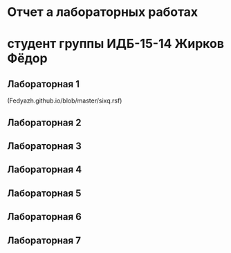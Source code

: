 # Отчет а лабораторных работах
# студент группы ИДБ-15-14 Жирков Фёдор

## Лабораторная 1
(Fedyazh.github.io/blob/master/sixq.rsf)
## Лабораторная 2

## Лабораторная 3

## Лабораторная 4

## Лабораторная 5

## Лабораторная 6

## Лабораторная 7


